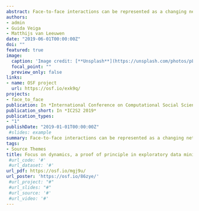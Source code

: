 ```yaml
---
abstract: Face-to-face interactions can be represented as a changing network over time (i.e., a temporalnetwork), where individuals are represented by nodes and contact moments by edges. A node’s behavior is easily summarized by aggregates such as averages or counts. While such aggregates over time or across nodes are easily calculated statistics, we will loose information on the local level to afford a summary on a global level.   Pattern mining methods,  such as the one that we propose, can extract relevant local structures from data without losing the granularity of the given dataset.  Furthermore, these local structures can be used to give the user an easily interpretable summary of the data.
authors:
- admin
- Guida Veiga
- Matthijs van Leeuwen
date: "2019-06-01T00:00:00Z"
doi: ""
featured: true
image:
  caption: 'Image credit: [**Unsplash**](https://unsplash.com/photos/pLCdAaMFLTE)'
  focal_point: ""
  preview_only: false
links:
- name: OSF project
  url: https://osf.io/exk9q/
projects:
- face_to_face
publication: In *International Conference on Computational Social Science, 2019*
publication_short: In *IC2S2 2019*
publication_types:
- "1"
publishDate: "2019-01-01T00:00:00Z"
 #slides: example
summary: Face-to-face interactions can be represented as a changing network over time (i.e., a temporalnetwork), where individuals are represented by nodes and contact moments by edges. A node’sbehavior is easily summarized by aggregates such as averages or counts. While such aggregatesover time or across nodes are easily calculated statistics, we will loose information on the locallevel to afford a summary on a global level.   Pattern mining methods,  such as the one thatwe propose, can extract relevant local structures from data without losing the granularity ofthe given dataset.  Furthermore, these local structures can be used to give the user an easilyinterpretable summary of the data.
tags:
- Source Themes
title: Focus on dynamics, a proof of principle in exploratory data mining of face-to-face interactions
 #url_code: '#'
 #url_dataset: '#'
url_pdf: https://osf.io/mgj9u/
url_poster: 'https://osf.io/86zye/'
 #url_project: "#"
 #url_slides: "#"
 #url_source: '#'
 #url_video: '#'
---
```


